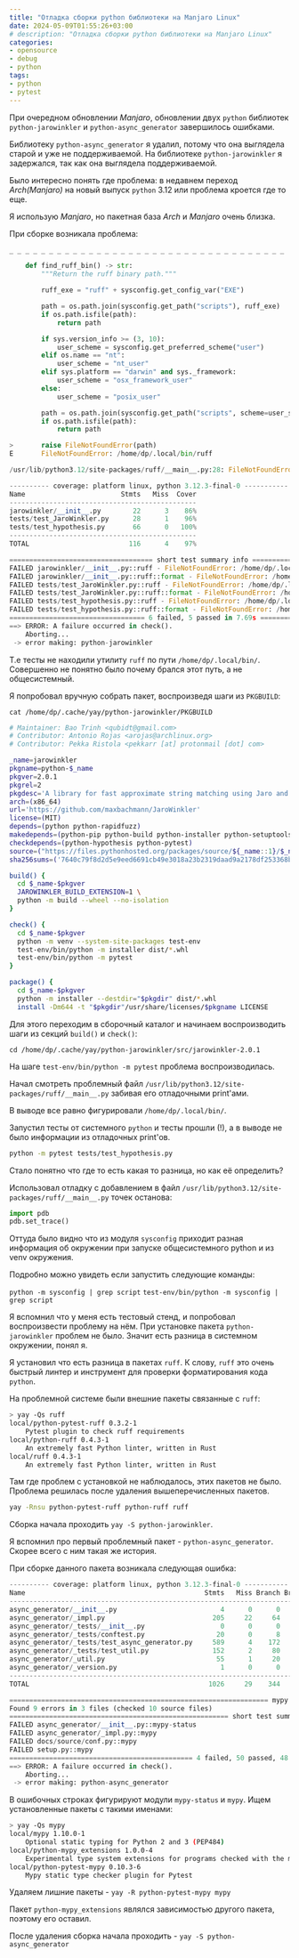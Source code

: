 ```yaml
---
title: "Отладка сборки python библиотеки на Manjaro Linux"
date: 2024-05-09T01:55:26+03:00
# description: "Отладка сборки python библиотеки на Manjaro Linux"
categories:
- opensource
- debug
- python
tags:
- python
- pytest
---
```


При очередном обновлении *Manjaro*, обновлении двух `python` библиотек `python-jarowinkler` и `python-async_generator` завершилось ошибками.

Библиотеку `python-async_generator` я удалил, потому что она выглядела старой и уже не поддерживаемой. На библиотеке `python-jarowinkler` я задержался, так как она выглядела поддерживаемой.

Было интересно понять где проблема: в недавнем переход *Arch(Manjaro)* на новый выпуск `python` 3.12 или проблема кроется где то еще.

Я использую *Manjaro*, но пакетная база *Arch* и *Manjaro* очень близка.

<!--more-->

При сборке возникала проблема:
```python
_ _ _ _ _ _ _ _ _ _ _ _ _ _ _ _ _ _ _ _ _ _ _ _ _ _ _ _ _ _ _ _ _ _ _

    def find_ruff_bin() -> str:
        """Return the ruff binary path."""

        ruff_exe = "ruff" + sysconfig.get_config_var("EXE")

        path = os.path.join(sysconfig.get_path("scripts"), ruff_exe)
        if os.path.isfile(path):
            return path

        if sys.version_info >= (3, 10):
            user_scheme = sysconfig.get_preferred_scheme("user")
        elif os.name == "nt":
            user_scheme = "nt_user"
        elif sys.platform == "darwin" and sys._framework:
            user_scheme = "osx_framework_user"
        else:
            user_scheme = "posix_user"

        path = os.path.join(sysconfig.get_path("scripts", scheme=user_scheme), ruff_exe)
        if os.path.isfile(path):
            return path

>       raise FileNotFoundError(path)
E       FileNotFoundError: /home/dp/.local/bin/ruff

/usr/lib/python3.12/site-packages/ruff/__main__.py:28: FileNotFoundError

---------- coverage: platform linux, python 3.12.3-final-0 -----------
Name                        Stmts   Miss  Cover
-----------------------------------------------
jarowinkler/__init__.py        22      3    86%
tests/test_JaroWinkler.py      28      1    96%
tests/test_hypothesis.py       66      0   100%
-----------------------------------------------
TOTAL                         116      4    97%

==================================== short test summary info ===========================
FAILED jarowinkler/__init__.py::ruff - FileNotFoundError: /home/dp/.local/bin/ruff
FAILED jarowinkler/__init__.py::ruff::format - FileNotFoundError: /home/dp/.local/bin/ruff
FAILED tests/test_JaroWinkler.py::ruff - FileNotFoundError: /home/dp/.local/bin/ruff
FAILED tests/test_JaroWinkler.py::ruff::format - FileNotFoundError: /home/dp/.local/bin/ruff
FAILED tests/test_hypothesis.py::ruff - FileNotFoundError: /home/dp/.local/bin/ruff
FAILED tests/test_hypothesis.py::ruff::format - FileNotFoundError: /home/dp/.local/bin/ruff
================================== 6 failed, 5 passed in 7.69s ==========================
==> ERROR: A failure occurred in check().
    Aborting...
 -> error making: python-jarowinkler
```

Т.е тесты не находили утилиту `ruff` по пути `/home/dp/.local/bin/`. Совершенно не понятно было почему брался этот путь, а не общесистемный.

Я попробовал вручную собрать пакет, воспроизведя шаги из `PKGBUILD`:

`cat /home/dp/.cache/yay/python-jarowinkler/PKGBUILD`

```bash
# Maintainer: Bao Trinh <qubidt@gmail.com>
# Contributor: Antonio Rojas <arojas@archlinux.org>
# Contributor: Pekka Ristola <pekkarr [at] protonmail [dot] com>

_name=jarowinkler
pkgname=python-$_name
pkgver=2.0.1
pkgrel=2
pkgdesc='A library for fast approximate string matching using Jaro and Jaro-Winkler similarity'
arch=(x86_64)
url='https://github.com/maxbachmann/JaroWinkler'
license=(MIT)
depends=(python python-rapidfuzz)
makedepends=(python-pip python-build python-installer python-setuptools python-scikit-build ninja)
checkdepends=(python-hypothesis python-pytest)
source=("https://files.pythonhosted.org/packages/source/${_name::1}/$_name/$_name-$pkgver.tar.gz")
sha256sums=('7640c79f8d2d5e9eed6691cb49e3018a23b2319daad9a2178df253368b5432b7')

build() {
  cd $_name-$pkgver
  JAROWINKLER_BUILD_EXTENSION=1 \
  python -m build --wheel --no-isolation
}

check() {
  cd $_name-$pkgver
  python -m venv --system-site-packages test-env
  test-env/bin/python -m installer dist/*.whl
  test-env/bin/python -m pytest
}

package() {
  cd $_name-$pkgver
  python -m installer --destdir="$pkgdir" dist/*.whl
  install -Dm644 -t "$pkgdir"/usr/share/licenses/$pkgname LICENSE
```

Для этого переходим в сборочный каталог и начинаем воспроизводить шаги из секций `build()` и `check()`:

`cd /home/dp/.cache/yay/python-jarowinkler/src/jarowinkler-2.0.1`

На шаге `test-env/bin/python -m pytest` проблема воспроизводилась.

Начал смотреть проблемный файл `/usr/lib/python3.12/site-packages/ruff/__main__.py` забивая его отладочными print'ами.

В выводе все равно фигурировали `/home/dp/.local/bin/`.

Запустил тесты от системного `python` и тесты прошли (!), а в выводе не было информации из отладочных print'ов.

```bash
python -m pytest tests/test_hypothesis.py
```

Стало понятно что где то есть какая то разница, но как её определить?

Использовал отладку с добавлением в файл `/usr/lib/python3.12/site-packages/ruff/__main__.py` точек останова:

```python
import pdb
pdb.set_trace()
```

Оттуда было видно что из модуля `sysconfig` приходит разная информация об окружении при запуске общесистемного python и из venv окружения.

Подробно можно увидеть если запустить следующие команды:

`python -m sysconfig | grep script`
`test-env/bin/python -m sysconfig | grep script`

Я вспомнил что у меня есть тестовый стенд, и попробовал воспроизвести проблему на нём. При установке пакета `python-jarowinkler` проблем не было. Значит есть разница в системном окружении, понял я.

Я установил что есть разница в пакетах `ruff`. К слову, `ruff` это очень быстрый линтер и инструмент для проверки форматирования кода `python`.

На проблемной системе были внешние пакеты связанные с `ruff`:

```bash
> yay -Qs ruff
local/python-pytest-ruff 0.3.2-1
    Pytest plugin to check ruff requirements
local/python-ruff 0.4.3-1
    An extremely fast Python linter, written in Rust
local/ruff 0.4.3-1
    An extremely fast Python linter, written in Rust
```

Там где проблем с установкой не наблюдалось, этих пакетов не было.
Проблема решилась после удаления вышеперечисленных пакетов.

```bash
yay -Rnsu python-pytest-ruff python-ruff ruff
```

Сборка начала проходить `yay -S python-jarowinkler`.

Я вспомнил про первый проблемный пакет - `python-async_generator`. Скорее всего с ним такая же история.

При сборке данного пакета возникала следующая ошибка:

```python
---------- coverage: platform linux, python 3.12.3-final-0 -----------
Name                                             Stmts   Miss Branch BrPart  Cover
----------------------------------------------------------------------------------
async_generator/__init__.py                          4      0      0      0 100.0%
async_generator/_impl.py                           205     22     64      5  87.0%
async_generator/_tests/__init__.py                   0      0      0      0 100.0%
async_generator/_tests/conftest.py                  20      0      8      0 100.0%
async_generator/_tests/test_async_generator.py     589      4    172      7  98.6%
async_generator/_tests/test_util.py                152      2     80      1  98.7%
async_generator/_util.py                            55      1     20      1  97.3%
async_generator/_version.py                          1      0      0      0 100.0%
----------------------------------------------------------------------------------
TOTAL                                             1026     29    344     14  96.3%

================================================================= mypy =================================================================
Found 9 errors in 3 files (checked 10 source files)
======================================================= short test summary info ========================================================
FAILED async_generator/__init__.py::mypy-status
FAILED async_generator/_impl.py::mypy
FAILED docs/source/conf.py::mypy
FAILED setup.py::mypy
============================================== 4 failed, 50 passed, 48 warnings in 36.01s ==============================================
==> ERROR: A failure occurred in check().
    Aborting...
 -> error making: python-async_generator
```

В ошибочных строках фигурируют модули `mypy-status` и `mypy`. Ищем установленные пакеты с такими именами:

```bash
> yay -Qs mypy
local/mypy 1.10.0-1
    Optional static typing for Python 2 and 3 (PEP484)
local/python-mypy_extensions 1.0.0-4
    Experimental type system extensions for programs checked with the mypy typechecker
local/python-pytest-mypy 0.10.3-6
    Mypy static type checker plugin for Pytest
```

Удаляем лишние пакеты - `yay -R python-pytest-mypy mypy`

Пакет `python-mypy_extensions` являлся зависимостью другого пакета, поэтому его оставил.

После удаления сборка начала проходить - `yay -S python-async_generator`
